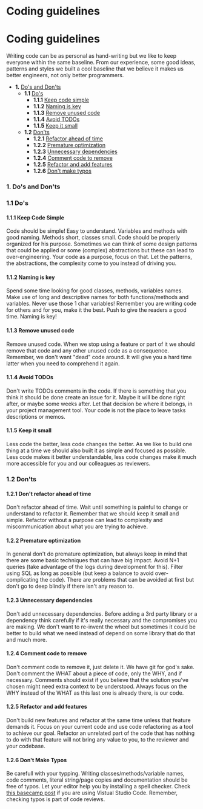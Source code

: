 # Coding guidelines

# Coding guidelines

Writing code can be as personal as hand-writing but we like to keep everyone within the same baseline. From our experience, some good ideas, patterns and styles we built a cool baseline that we believe it makes us better engineers, not only better programmers.

* **1.** [Do's and Don'ts](#DosandDonts)
	* **1.1** [Do's](#Dos)
		* **1.1.1** [Keep code simple](#KeepCodeSimple)
		* **1.1.2** [Naming is key](#Naming)
		* **1.1.3** [Remove unused code](#UnusedCode)
		* **1.1.4** [Avoid TODOs](#AvoidTODOs)
		* **1.1.5** [Keep it small](#KeepItSmall)
	* **1.2** [Don'ts](#Donts)
		* **1.2.1** [Refactor ahead of time](#RefactorAheadOfTime)
		* **1.2.2** [Premature optimization](#PrematureOptimization)
		* **1.2.3** [Unnecessary dependencies](#UnnecessaryDependencies)
		* **1.2.4** [Comment code to remove](#CommentCodeToRemove)
		* **1.2.5** [Refactor and add features](#RefactorAndAddFeatures)
		* **1.2.6** [Don't make typos](#DontMakeTypos)

### 1. <a name='DosandDonts'></a>Do's and Don'ts

### 1.1 <a name='Dos'></a>Do's
#### 1.1.1 <a name='KeepCodeSimple'></a>Keep Code Simple
Code should be simple! Easy to understand. Variables and methods with good naming. Methods short, classes small. Code should be properly organized for his purpose. Sometimes we can think of some design patterns that could be applied or some (complex) abstractions but these can lead to over-engineering. Your code as a purpose, focus on that. Let the patterns, the abstractions, the complexity come to you instead of driving you.
#### 1.1.2 <a name='Naming'></a>Naming is key
Spend some time looking for good classes, methods, variables names. Make use of long and descriptive names for both functions/methods and variables. Never use those 1 char variables! Remember you are writing code for others and for you, make it the best. Push to give the readers a good time. Naming is key!
#### 1.1.3 <a name='UnusedCode'></a>Remove unused code
Remove unused code. When we stop using a feature or part of it we should remove that code and any other unused code as a consequence. Remember, we don't want "dead" code around. It will give you a hard time latter when you need to comprehend it again.
#### 1.1.4 <a name='AvoidTODOs'></a>Avoid TODOs
Don't write TODOs comments in the code. If there is something that you think it should be done create an issue for it. Maybe it will be done right after, or maybe some weeks after. Let that decision be where it belongs, in your project management tool. Your code is not the place to leave tasks descriptions or memos.
#### 1.1.5 <a name='KeepItSmall'></a>Keep it small
Less code the better, less code changes the better. As we like to build one thing at a time we should also built it as simple and focused as possible. Less code makes it better understandable, less code changes make it much more accessible for you and our colleagues as reviewers.

### 1.2 <a name='Donts'></a>Don'ts
#### 1.2.1 <a name='RefactorAheadOfTime'></a>Don't refactor ahead of time
Don't refactor ahead of time. Wait until something is painful to change or understand to refactor it. Remember that we should keep it small and simple. Refactor without a purpose can lead to complexity and miscommunication about what you are trying to achieve.
#### 1.2.2 <a name='PrematureOptimization'></a>Premature optimization
In general don't do premature optimization, but always keep in mind that there are some basic techniques that can have big impact. Avoid N+1 queries (take advantage of the logs during development for this). Filter using SQL as long as possible (but keep a balance to avoid over-complicating the code). There are problems that can be avoided at first but don't go to deep blindly if there isn't any reason to.
#### 1.2.3 <a name='UnnecessaryDependencies'></a>Unnecessary dependencies
Don't add unnecessary dependencies. Before adding a 3rd party library or a dependency think carefully if it's really necessary and the compromises you are making. We don't want to re-invent the wheel but sometimes it could be better to build what we need instead of depend on some library that do that and much more.
#### 1.2.4 <a name='CommentCodeToRemove'></a>Comment code to remove
Don't comment code to remove it, just delete it. We have git for god's sake.
Don't comment the WHAT about a piece of code, only the WHY, and if necessary. Comments should exist if you believe that the solution you've chosen might need extra context to be understood. Always focus on the WHY instead of the WHAT as this last one is already there, is our code.
#### 1.2.5 <a name='RefactorAndAddFeatures'></a>Refactor and add features
Don't build new features and refactor at the same time unless that feature demands it. Focus on your current code and use code refactoring as a tool to achieve our goal. Refactor an unrelated part of the code that has nothing to do with that feature will not bring any value to you, to the reviewer and your codebase.
#### 1.2.6 <a name='DontMakeTypos'></a>Don't Make Typos
Be carefull with your typping. Writing classes/methods/variable names, code comments, literal string/page copies and documentation should be free of typos. Let your editor help you by installing a spell checker. Check [this basecamp post](https://3.basecamp.com/3091551/buckets/14511811/question_answers/2283440946) if you are using Vistual Studio Code. Remember, checking typos is part of code reviews.

